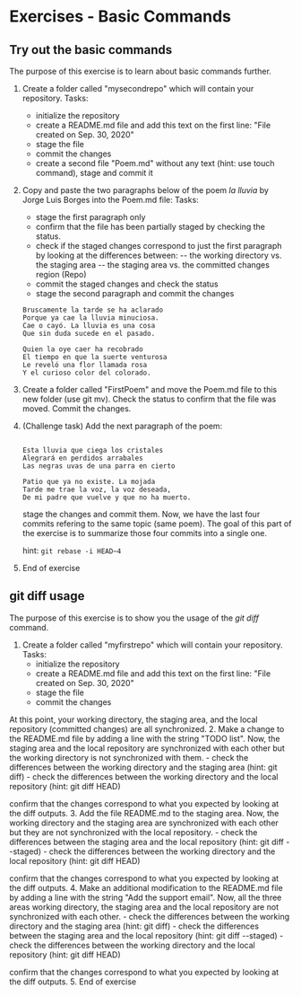 # Exercises - Basic Commands

## Try out the basic commands 

The purpose of this exercise is to learn about basic commands further.

1. Create a folder called "mysecondrepo" which will contain your repository. 
Tasks:
      - initialize the repository
      - create a README.md file and add this text on the first line: "File created on Sep. 30, 2020" 
      - stage the file
      - commit the changes
      - create a second file "Poem.md" without any text (hint: use touch command), stage and commit it
2. Copy and paste the two paragraphs below of the poem *la lluvia* by Jorge Luis Borges into the Poem.md file:
   Tasks:
      - stage the first paragraph only
      - confirm that the file has been partially staged by checking the status. 
      - check if the staged changes correspond to just the first paragraph by looking at the differences between: 
      -- the working directory vs. the staging area 
      -- the staging area vs. the committed changes region (Repo) 
      - commit the staged changes and check the status
      - stage the second paragraph and commit the changes
      
   ```
   Bruscamente la tarde se ha aclarado
   Porque ya cae la lluvia minuciosa.
   Cae o cayó. La lluvia es una cosa
   Que sin duda sucede en el pasado.

   Quien la oye caer ha recobrado
   El tiempo en que la suerte venturosa
   Le reveló una flor llamada rosa
   Y el curioso color del colorado.
   ```      
3. Create a folder called "FirstPoem" and move the Poem.md file to this new folder (use git mv). 
   Check the status to confirm that the file was moved. Commit the changes.<br> 
4. (Challenge task) Add the next paragraph of the poem:
   <pre><code>
   Esta lluvia que ciega los cristales
   Alegrará en perdidos arrabales
   Las negras uvas de una parra en cierto

   Patio que ya no existe. La mojada
   Tarde me trae la voz, la voz deseada,
   De mi padre que vuelve y que no ha muerto.
   </code></pre>  

   stage the changes and commit them. Now, we have the last four commits refering to the same topic (same poem). 
   The goal of this part of the exercise is to summarize those four commits into a single one.

   hint: ``git rebase -i HEAD~4``<br>
5. End of exercise

## git diff usage 

The purpose of this exercise is to show you the usage of the *git diff* command.

1. Create a folder called "myfirstrepo" which will contain your repository. 
Tasks:
      - initialize the repository
      - create a README.md file and add this text on the first line: "File created on Sep. 30, 2020" 
      - stage the file
      - commit the changes

At this point, your working directory, the staging area, and the local repository (committed changes) are all synchronized.
2. Make a change to the README.md file by adding a line with the string "TODO list". Now, the staging area and the local repository are synchronized with each other but the working directory is not synchronized with them. 
      - check the differences between the working directory and the staging area
        (hint: git diff)
      - check the differences between the working directory and the local repository (hint: git diff HEAD)

confirm that the changes correspond to what you expected by looking at the diff outputs.
3. Add the file README.md to the staging area. Now, the working directory and the staging area are synchronized with each other but they are not synchronized with the local repository.
      - check the differences between the staging area and the local repository
        (hint: git diff --staged)
      - check the differences between the working directory and the local repository (hint: git diff HEAD)

confirm that the changes correspond to what you expected by looking at the diff outputs.
4. Make an additional modification to the README.md file by adding a line with the string 
"Add the support email". Now, all the three areas working directory, the staging area and the local repository are not synchronized with each other. 
      - check the differences between the working directory and the staging area
        (hint: git diff)
      - check the differences between the staging area and the local repository
        (hint: git diff --staged)
      - check the differences between the working directory and the local repository (hint: git diff HEAD)


confirm that the changes correspond to what you expected by looking at the diff outputs.
5. End of exercise

